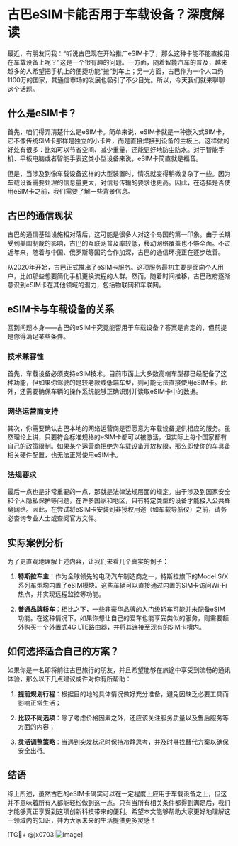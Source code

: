 # 古巴eSIM卡能否用于车载设备？深度解读

最近，有朋友问我：“听说古巴现在开始推广eSIM卡了，那么这种卡能不能直接用在车载设备上呢？”这是一个很有趣的问题。一方面，随着智能汽车的普及，越来越多的人希望把手机上的便捷功能“搬”到车上；另一方面，古巴作为一个人口约1100万的国家，其通信市场的发展也吸引了不少目光。所以，今天我们就来聊聊这个话题。

## 什么是eSIM卡？

首先，咱们得弄清楚什么是eSIM卡。简单来说，eSIM卡就是一种嵌入式SIM卡，它不像传统SIM卡那样是独立的小卡片，而是直接焊接到设备的主板上。这样做的好处有很多：比如可以节省空间、减少重量，还能更好地防尘防水。对于智能手机、平板电脑或者智能手表这类小型设备来说，eSIM卡简直就是福音。

但是，当涉及到像车载设备这样的大型装置时，情况就变得稍微复杂了一些。因为车载设备需要处理的信息量更大，对信号传输的要求也更高。因此，在选择是否使用eSIM卡之前，我们需要了解一些背景信息。

## 古巴的通信现状

古巴的通信基础设施相对落后，这可能是很多人对这个岛国的第一印象。由于长期受到美国制裁的影响，古巴的互联网普及率较低，移动网络覆盖也不够全面。不过近年来，随着与中国、俄罗斯等国的合作加深，古巴的通信环境正在逐步改善。

从2020年开始，古巴正式推出了eSIM卡服务。这项服务最初主要是面向个人用户，比如那些想要简化手机更换流程的人群。然而，随着时间推移，古巴政府逐渐意识到eSIM卡在其他领域的潜力，包括物联网和车联网。

## eSIM卡与车载设备的关系

回到问题本身——古巴的eSIM卡究竟能否用于车载设备？答案是肯定的，但前提是你得满足某些条件。

### 技术兼容性

首先，车载设备必须支持eSIM技术。目前市面上大多数高端车型都已经配备了这种功能，但如果你驾驶的是较老款或低端车型，则可能无法直接使用eSIM卡。此外，还需要确保车辆的操作系统能够正确识别并读取eSIM卡中的数据。

### 网络运营商支持

其次，你需要确认古巴本地的网络运营商是否愿意为车载设备提供相应的服务。虽然理论上讲，只要符合标准规格的eSIM卡都可以被激活，但实际上每个国家都有自己的政策限制。如果某个运营商拒绝为车载设备开放权限，那么即使你的车具备相关硬件配置，也无法正常使用eSIM卡。

### 法规要求

最后一点也是非常重要的一点，那就是法律法规层面的规定。由于涉及到国家安全和个人隐私保护等问题，在许多国家和地区，只有特定类型的设备才能接入公共蜂窝网络。因此，在尝试将eSIM卡安装到非授权用途（如车载导航仪）之前，请务必咨询专业人士或查阅官方文件。

## 实际案例分析

为了更直观地理解上述内容，让我们来看几个真实的例子：

1. **特斯拉车主**：作为全球领先的电动汽车制造商之一，特斯拉旗下的Model S/X系列车型均内置了eSIM模块。这些车辆可以直接通过内置的SIM卡访问Wi-Fi热点，并实现远程监控等功能。
   
2. **普通品牌轿车**：相比之下，一些非豪华品牌的入门级轿车可能并未配备eSIM功能。在这种情况下，如果你想让自己的爱车也能享受类似的服务，则需要额外购买一个外置式4G LTE路由器，并将其连接至现有的SIM卡槽内。

## 如何选择适合自己的方案？

如果你是一名即将前往古巴旅行的朋友，并且希望能够在旅途中享受到流畅的通讯体验，那么以下几点建议或许对你有所帮助：

1. **提前规划行程**：根据目的地的具体情况做好充分准备，避免因缺乏必要工具而影响正常生活；
   
2. **比较不同选项**：除了考虑价格因素之外，还应该关注服务质量以及售后服务等方面的内容；
   
3. **灵活调整策略**：当遇到突发状况时保持冷静思考，并及时寻找替代方案以确保安全出行。

## 结语

综上所述，虽然古巴的eSIM卡确实可以在一定程度上应用于车载设备之上，但这并不意味着所有人都能轻松做到这一点。只有当所有相关条件都得到满足后，我们才能够真正享受到这项创新科技带来的便利。希望本文能够帮助大家更好地理解这一领域内的知识，并为大家未来的生活提供更多灵感！

[TG💪+ @jx0703 ![Image](https://github.com/user-attachments/assets/dbca1d08-cadb-493c-b0ec-ad6f7a83f270)]